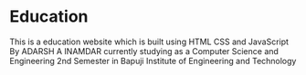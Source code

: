 # Education
This is a education website which is built using HTML CSS and JavaScript By ADARSH A INAMDAR currently studying as a Computer Science and Engineering 2nd Semester in Bapuji Institute of Engineering and Technology
